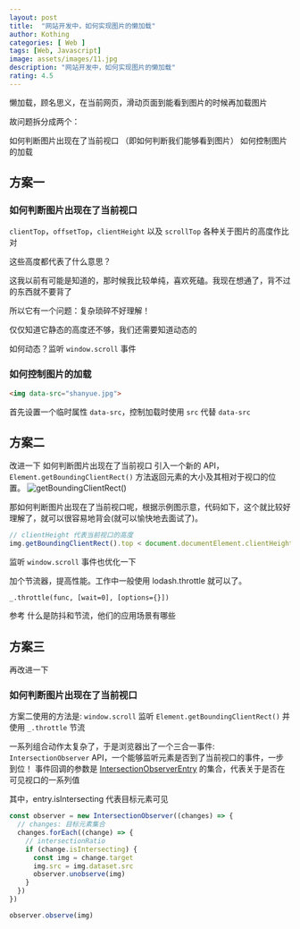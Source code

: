 ```yaml
---
layout: post
title:  "网站开发中，如何实现图片的懒加载"
author: Kothing
categories: [ Web ]
tags: [Web, Javascript]
image: assets/images/11.jpg
description: "网站开发中，如何实现图片的懒加载"
rating: 4.5
---
```


懒加载，顾名思义，在当前网页，滑动页面到能看到图片的时候再加载图片

故问题拆分成两个：

如何判断图片出现在了当前视口 （即如何判断我们能够看到图片）
如何控制图片的加载

## 方案一
### 如何判断图片出现在了当前视口
`clientTop`，`offsetTop`，`clientHeight` 以及 `scrollTop` 各种关于图片的高度作比对  

这些高度都代表了什么意思？  

这我以前有可能是知道的，那时候我比较单纯，喜欢死磕。我现在想通了，背不过的东西就不要背了  

所以它有一个问题：复杂琐碎不好理解！  

仅仅知道它静态的高度还不够，我们还需要知道动态的  

如何动态？监听 `window.scroll` 事件  

### 如何控制图片的加载
```html
<img data-src="shanyue.jpg">
```
首先设置一个临时属性 `data-src`，控制加载时使用 `src` 代替 `data-src`


## 方案二
改进一下
如何判断图片出现在了当前视口
引入一个新的 API， `Element.getBoundingClientRect()` 方法返回元素的大小及其相对于视口的位置。
![getBoundingClientRect()](https://mdn.mozillademos.org/files/15087/rect.png 'getBoundingClientRect()')  

那如何判断图片出现在了当前视口呢，根据示例图示意，代码如下，这个就比较好理解了，就可以很容易地背会(就可以愉快地去面试了)。
```js
// clientHeight 代表当前视口的高度
img.getBoundingClientRect().top < document.documentElement.clientHeight;
```
监听 `window.scroll` 事件也优化一下

加个节流器，提高性能。工作中一般使用 lodash.throttle 就可以了。
```
_.throttle(func, [wait=0], [options={}])
```
参考 什么是防抖和节流，他们的应用场景有哪些


## 方案三

再改进一下

### 如何判断图片出现在了当前视口

方案二使用的方法是: `window.scroll` 监听 `Element.getBoundingClientRect()` 并使用 `_.throttle` 节流

一系列组合动作太复杂了，于是浏览器出了一个三合一事件: `IntersectionObserver` API，一个能够监听元素是否到了当前视口的事件，一步到位！
事件回调的参数是 [IntersectionObserverEntry](https://developer.mozilla.org/en-US/docs/Web/API/IntersectionObserverEntry "IntersectionObserverEntry") 的集合，代表关于是否在可见视口的一系列值

其中，entry.isIntersecting 代表目标元素可见
```js
const observer = new IntersectionObserver((changes) => {
  // changes: 目标元素集合
  changes.forEach((change) => {
    // intersectionRatio
    if (change.isIntersecting) {
      const img = change.target
      img.src = img.dataset.src
      observer.unobserve(img)
    }
  })
})

observer.observe(img)
```


